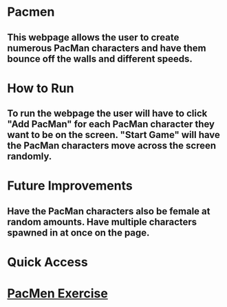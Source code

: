 # Pacmen
## This webpage allows the user to create numerous PacMan characters and have them bounce off the walls and different speeds.
# How to Run
## To run the webpage the user will have to click "Add PacMan" for each PacMan character they want to be on the screen. "Start Game" will have the PacMan characters move across the screen randomly.
# Future Improvements
## Have the PacMan characters also be female at random amounts. Have multiple characters spawned in at once on the page.
# Quick Access
# <a href="https://mmckinnon6015.github.io/pacmen">PacMen Exercise</a>
